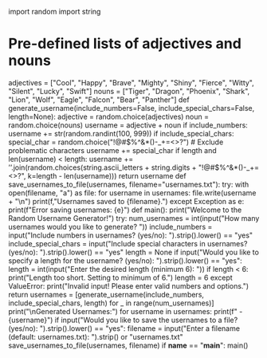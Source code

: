 import random
import string
# Pre-defined lists of adjectives and nouns
adjectives = ["Cool", "Happy", "Brave", "Mighty", "Shiny", "Fierce", "Witty", "Silent", "Lucky", "Swift"]
nouns = ["Tiger", "Dragon", "Phoenix", "Shark", "Lion", "Wolf", "Eagle", "Falcon", "Bear", "Panther"]
def generate_username(include_numbers=False, include_special_chars=False, length=None):
adjective = random.choice(adjectives)
noun = random.choice(nouns)
username = adjective + noun
if include_numbers:
username += str(random.randint(100, 999))
if include_special_chars:
special_char = random.choice("!@#$%^&*()-_+=<>?") # Exclude problematic characters
username += special_char
if length and len(username) < length:
username += ’’.join(random.choices(string.ascii_letters + string.digits + "!@#$%^&*()-_+=<>?",
k=length - len(username)))
return username
def save_usernames_to_file(usernames, filename="usernames.txt"):
try:
with open(filename, "a") as file:
for username in usernames:
file.write(username + "\n")
print(f,"Usernames saved to {filename}.")
except Exception as e:
print(f"Error saving usernames: {e}")
def main():
print("Welcome to the Random Username Generator!")
try:
num_usernames = int(input("How many usernames would you like to generate? "))
include_numbers = input("Include numbers in usernames? (yes/no): ").strip().lower() == "yes"
include_special_chars = input("Include special characters in usernames? (yes/no): ").strip().lower()
== "yes"
length = None
if input("Would you like to specify a length for the username? (yes/no): ").strip().lower() == "yes":
length = int(input("Enter the desired length (minimum 6): "))
if length < 6:
print("Length too short. Setting to minimum of 6.")
length = 6
except ValueError:
print("Invalid input! Please enter valid numbers and options.")
return
usernames = [generate_username(include_numbers, include_special_chars, length) for _ in
range(num_usernames)]
print("\nGenerated Usernames:")
for username in usernames:
print(f" - {username}")
if input("Would you like to save the usernames to a file? (yes/no): ").strip().lower() == "yes":
filename = input("Enter a filename (default: usernames.txt): ").strip() or "usernames.txt"
save_usernames_to_file(usernames, filename)
if __name__ == "__main__":
main()
